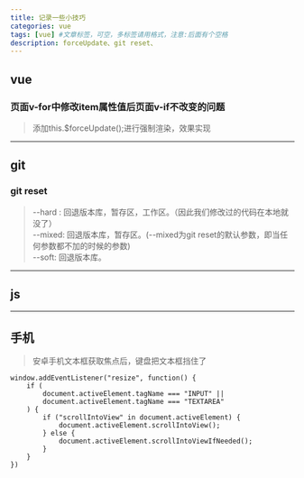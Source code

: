 ```yaml
---
title: 记录一些小技巧
categories: vue
tags: [vue] #文章标签，可空，多标签请用格式，注意:后面有个空格
description: forceUpdate、git reset、
---
```


## vue
### 页面v-for中修改item属性值后页面v-if不改变的问题
> 添加this.$forceUpdate();进行强制渲染，效果实现

********************

## git 
### git reset 
> --hard : 回退版本库，暂存区，工作区。（因此我们修改过的代码在本地就没了）<br> 
> --mixed: 回退版本库，暂存区。(--mixed为git reset的默认参数，即当任何参数都不加的时候的参数)<br> 
> --soft: 回退版本库。

********************

## js

********************
## 手机
> 安卓手机文本框获取焦点后，键盘把文本框挡住了
```
window.addEventListener("resize", function() {
    if (
        document.activeElement.tagName === "INPUT" ||
        document.activeElement.tagName === "TEXTAREA"
    ) {
        if ("scrollIntoView" in document.activeElement) {
            document.activeElement.scrollIntoView();
        } else {
            document.activeElement.scrollIntoViewIfNeeded();
        }
    }
})
```